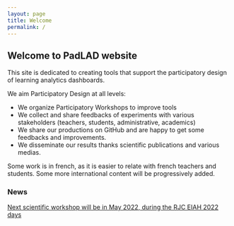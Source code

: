 ```yaml
---
layout: page
title: Welcome
permalink: /
---
```



## Welcome to PadLAD website
This site is dedicated to creating tools that support the participatory design of learning analytics dashboards.

We aim Participatory Design at all levels:
* We organize Participatory Workshops to improve tools
* We collect and share feedbacks of experiments with various stakeholders (teachers, students, administrative, academics)
* We share our productions on GitHub and are happy to get some feedbacks and improvements.
* We disseminate our results thanks scientific publications and various medias.

Some work is in french, as it is easier to relate with french teachers and students. Some more international content will be progressively added.

### News
[Next scientific workshop will be in May 2022, during the RJC EIAH 2022 days](https://padlad.github.io/RJC-EIAH2022/)
